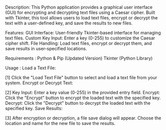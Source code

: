 Description:
This Python application provides a graphical user interface (GUI) for encrypting and decrypting text files using a Caesar cipher. 
Built with Tkinter, this tool allows users to load text files, encrypt or decrypt the text with a user-defined key, and save the results to new files.

Features:
GUI Interface: User-friendly Tkinter-based interface for managing text files.
Custom Key Input: Enter a key (0-255) to customize the Caesar cipher shift.
File Handling: Load text files, encrypt or decrypt them, and save results in user-specified locations.

Requirements :
Python & Pip (Updated Version)
Tkinter (Python Library)

Usage :
Load a Text File:

[1] Click the "Load Text File" button to select and load a text file from your system.
Encrypt or Decrypt Text:

[2] Key Input: Enter a key value (0-255) in the provided entry field.
Encrypt: Click the "Encrypt" button to encrypt the loaded text with the specified key.
Decrypt: Click the "Decrypt" button to decrypt the loaded text with the specified key.
Save Results:

[3] After encryption or decryption, a file save dialog will appear.
Choose the location and name for the new file to save the results.
